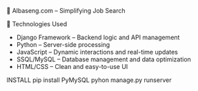 🚀 Albaseng.com – Simplifying Job Search

🔧 Technologies Used
* Django Framework – Backend logic and API management
* Python – Server-side processing
* JavaScript – Dynamic interactions and real-time updates
* SSQL/MySQL – Database management and data optimization
* HTML/CSS – Clean and easy-to-use UI

INSTALL
pip install PyMySQL
pyhon manage.py runserver
